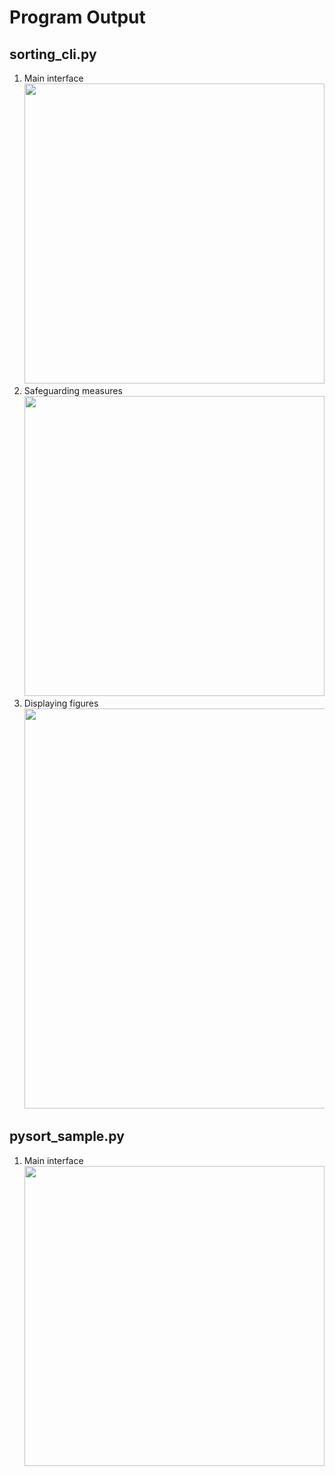 # Program Output

## sorting_cli.py

1. Main interface<br><img src="https://github.com/hendraanggrian/IIT-ITM513/raw/assets/assignments/hw5/screenshot2_1.png" width="480">
2. Safeguarding measures<br><img src="https://github.com/hendraanggrian/IIT-ITM513/raw/assets/assignments/hw5/screenshot2_2.png" width="480">
3. Displaying figures<br><img src="https://github.com/hendraanggrian/IIT-ITM513/raw/assets/assignments/hw5/screenshot2_3.png" width="640">

<div style="page-break-after: always;"></div>

## pysort_sample.py

1. Main interface<br><img src="https://github.com/hendraanggrian/IIT-ITM513/raw/assets/assignments/hw5/screenshot3.png" width="480">
